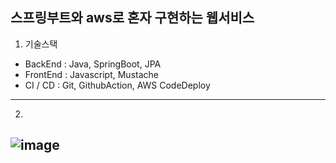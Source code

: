 ## 스프링부트와 aws로 혼자 구현하는 웹서비스
1. 기술스택
  - BackEnd : Java, SpringBoot, JPA
  - FrontEnd : Javascript, Mustache
  - CI / CD : Git, GithubAction, AWS CodeDeploy
---
2. 
![image](https://github.com/JongSoo0919/springboot-with-aws/assets/118274698/72b4ab61-9347-4d47-925c-0713167ec801)
---
